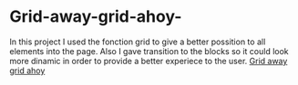 # Grid-away-grid-ahoy-
In this project I used the fonction grid to give a better possition to all elements into the page. Also I gave transition to the blocks so it could look more dinamic in order to provide a better experiece to the user.
[Grid away grid ahoy](https://palacios97.github.io/Grid-away-grid-ahoy-/)
